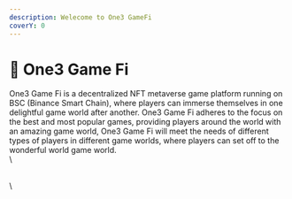 ```yaml
---
description: Welecome to One3 GameFi
coverY: 0
---
```


# 🐻 One3 Game Fi

One3 Game Fi is a decentralized NFT metaverse game platform running on BSC (Binance Smart Chain), where players can immerse themselves in one delightful game world after another. One3 Game Fi adheres to the focus on the best and most popular games, providing players around the world with an amazing game world, One3 Game Fi will meet the needs of different types of players in different game worlds, where players can set off to the wonderful world game world.\
\


\
\
